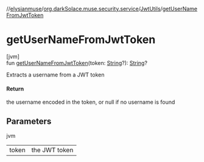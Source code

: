 //[elysianmuse](../../../index.md)/[org.darkSolace.muse.security.service](../index.md)/[JwtUtils](index.md)/[getUserNameFromJwtToken](get-user-name-from-jwt-token.md)

# getUserNameFromJwtToken

[jvm]\
fun [getUserNameFromJwtToken](get-user-name-from-jwt-token.md)(token: [String](https://kotlinlang.org/api/latest/jvm/stdlib/kotlin/-string/index.html)?): [String](https://kotlinlang.org/api/latest/jvm/stdlib/kotlin/-string/index.html)?

Extracts a username from a JWT token

#### Return

the username encoded in the token, or null if no username is found

## Parameters

jvm

| | |
|---|---|
| token | the JWT token |
